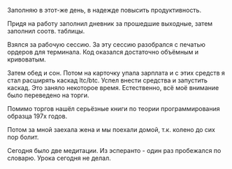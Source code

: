 Заполняю в этот-же день, в надежде повысить продуктивность.

Придя на работу заполнил дневник за прошедшие выходные, затем заполнил соотв. таблицы.

Взялся за рабочую сессию. За эту сессию разобрался с печатью ордеров для терминала. Код оказался достаточно объёмным и кривоватым.

Затем обед и сон.
Потом на карточку упала зарплата и с этих средств я стал расширять каскад ltc/btc. Успел внести средства и запустить каскад. Это заняло некоторое время. Естественно, всё моё внимание было переведено на торги.

Помимо торгов нашёл серьёзные книги по теории программирования образца 197х годов.

Потом за мной заехала жена и мы поехали домой, т.к. колено до сих пор болит.

Сегодня было две медитации. Из эсперанто - один раз пробежался по словарю. Урока сегодня не делал.